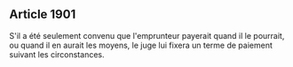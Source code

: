 Article 1901
----
S'il a été seulement convenu que l'emprunteur payerait quand il le pourrait, ou
quand il en aurait les moyens, le juge lui fixera un terme de paiement suivant
les circonstances.
